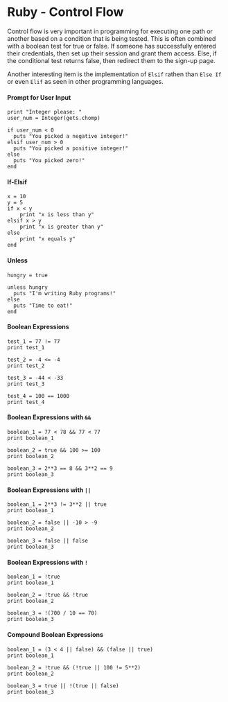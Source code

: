 # Ruby - Control Flow

Control flow is very important in programming for executing one path or another based on a condition that is being tested. This is often combined with a boolean test for true or false. If someone has successfully entered 
their credentials, then set up their session and grant them access. Else, if the conditional test returns false, then redirect them to the sign-up page.

Another interesting item is the implementation of `Elsif` rathen than `Else If` or even `Elif` as seen in other programming languages.

#### Prompt for User Input

```
print "Integer please: "
user_num = Integer(gets.chomp)

if user_num < 0
  puts "You picked a negative integer!"
elsif user_num > 0
  puts "You picked a positive integer!"
else
  puts "You picked zero!"
end
```

#### If-Elsif

```
x = 10
y = 5
if x < y
    print "x is less than y"
elsif x > y
    print "x is greater than y"
else
    print "x equals y"
end
```

#### Unless

```
hungry = true

unless hungry
  puts "I'm writing Ruby programs!"
else
  puts "Time to eat!"
end
```

#### Boolean Expressions

```
test_1 = 77 != 77
print test_1

test_2 = -4 <= -4
print test_2

test_3 = -44 < -33
print test_3

test_4 = 100 == 1000
print test_4
```

#### Boolean Expressions with `&&`

```
boolean_1 = 77 < 78 && 77 < 77
print boolean_1

boolean_2 = true && 100 >= 100
print boolean_2

boolean_3 = 2**3 == 8 && 3**2 == 9
print boolean_3
```

#### Boolean Expressions with `||`

```
boolean_1 = 2**3 != 3**2 || true
print boolean_1

boolean_2 = false || -10 > -9
print boolean_2

boolean_3 = false || false
print boolean_3
```

#### Boolean Expressions with `!`

```
boolean_1 = !true
print boolean_1

boolean_2 = !true && !true
print boolean_2

boolean_3 = !(700 / 10 == 70)
print boolean_3
```

#### Compound Boolean Expressions

```
boolean_1 = (3 < 4 || false) && (false || true)
print boolean_1

boolean_2 = !true && (!true || 100 != 5**2)
print boolean_2

boolean_3 = true || !(true || false)
print boolean_3
```